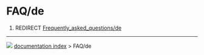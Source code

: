 # FAQ/de
1.  REDIRECT [Frequently_asked_questions/de](Frequently_asked_questions/de.md)



---
![](images/Button_right.svg) [documentation index](../README.md) > FAQ/de
